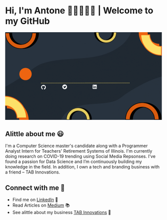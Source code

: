 # Hi, I'm Antone 👋🏾👨🏾‍💻 | Welcome to my GitHub

![Banner Gif](https://github.com/antoneev/antoneev/blob/master/GitHub%20Readme%20Banner%20-%20Post%20Grad.gif)

## Alittle about me :smiley:
I'm a Computer Science master's candidate along with a Programmer Analyst Intern for Teachers' Retirement Systems of Illinois.  I'm currently doing research on COVID-19 trending using Social Media Repsonses. I’ve found a passion for Data Science and I’m continuously building my knowledge in the field. In addition, I own a tech and branding business with a friend – TAB Innovations.

## Connect with me :iphone:
* Find me on <a href="https://www.linkedin.com/in/antoneev/">LinkedIn</a> :briefcase:
* Read Articles on <a href="https://medium.com/@antoneev65">Medium</a> :books:
* See alittle about my business <a href="https://tabinnovations.com/">TAB Innovations</a> :office:
